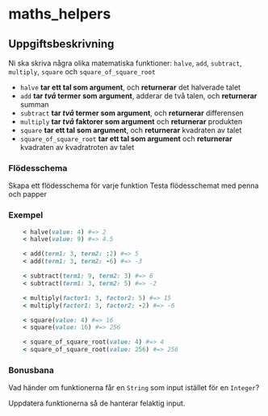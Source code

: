 # maths_helpers
## Uppgiftsbeskrivning ##

Ni ska skriva några olika matematiska funktioner: `halve`, `add`, `subtract`, `multiply`, `square` och `square_of_square_root`

* `halve` **tar ett tal som argument**, och **returnerar** det halverade talet
* `add` **tar *två* termer som argument**, adderar de två talen, och **returnerar** summan
* `subtract` **tar *två* termer som argument**, och **returnerar** differensen
* `multiply` **tar *två* faktorer som argument** och **returnerar** produkten
* `square` **tar ett tal som argument**, och **returnerar** kvadraten av talet
* `square_of_square_root` **tar ett tal som argument** och **returnerar** kvadraten av kvadratroten av talet

### Flödesschema ###

Skapa ett flödesschema för varje funktion
Testa flödesschemat med penna och papper

### Exempel ###
```ruby
	< halve(value: 4) #=> 2
	< halve(value: 9) #=> 4.5

	< add(term1: 3, term2: :2) #=> 5
	< add(term1: 3, term2: -6) #=> -3

	< subtract(term1: 9, term2: 3) #=> 6
	< subtract(term1: 3, term2: 5) #=> -2

	< multiply(factor1: 3, factor2: 5) #=> 15
	< multiply(factor1: 3, factor2: -2) #=> -6

	< square(value: 4) #=> 16
	< square(value: 16) #=> 256

	< square_of_square_root(value: 4) #=> 4
	< square_of_square_root(value: 256) #=> 256
```

### Bonusbana ###

Vad händer om funktionerna får en `String` som input istället för en `Integer`?

Uppdatera funktionerna så de hanterar felaktig input. 
